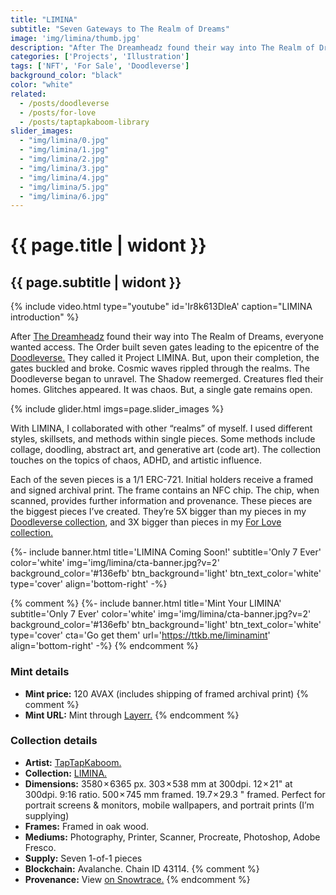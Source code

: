 ```yaml
---
title: "LIMINA"
subtitle: "Seven Gateways to The Realm of Dreams"
image: 'img/limina/thumb.jpg'
description: "After The Dreamheadz found their way into The Realm of Dreams, everyone wanted access. The Order built seven gates leading to the epicentre of the Doodleverse. They called it Project LIMINA..."
categories: ['Projects', 'Illustration']
tags: ['NFT', 'For Sale', 'Doodleverse']
background_color: "black"
color: "white"
related:
  - /posts/doodleverse
  - /posts/for-love
  - /posts/taptapkaboom-library
slider_images:
  - "img/limina/0.jpg"
  - "img/limina/1.jpg"
  - "img/limina/2.jpg"
  - "img/limina/3.jpg"
  - "img/limina/4.jpg"
  - "img/limina/5.jpg"
  - "img/limina/6.jpg"
---
```

# {{ page.title | widont }}
## {{ page.subtitle | widont }}

{% include video.html type="youtube" id='Ir8k613DleA' caption="LIMINA introduction" %}

After [The Dreamheadz](/dreamheadz) found their way into The Realm of Dreams, everyone wanted access. The Order built seven gates leading to the epicentre of the [Doodleverse.](/tags/doodleverse/) They called it Project LIMINA. But, upon their completion, the gates buckled and broke. Cosmic waves rippled through the realms. The Doodleverse began to unravel. The Shadow reemerged. Creatures fled their homes. Glitches appeared. It was chaos. But, a single gate remains open.

{% include glider.html imgs=page.slider_images %}

With LIMINA, I collaborated with other “realms” of myself. I used different styles, skillsets, and methods within single pieces. Some methods include collage, doodling, abstract art, and generative art (code art). The collection touches on the topics of chaos, ADHD, and artistic influence.

Each of the seven pieces is a 1/1 ERC-721. Initial holders receive a framed and signed archival print. The frame contains an NFC chip. The chip, when scanned, provides further information and provenance. These pieces are the biggest pieces I’ve created. They’re 5X bigger than my pieces in my [Doodleverse collection](/doodleverse), and 3X bigger than pieces in my [For Love collection.](/for-love)

{%- include banner.html title='LIMINA Coming Soon!' subtitle='Only 7 Ever' color='white' img='img/limina/cta-banner.jpg?v=2' background_color='#136efb' btn_background='light' btn_text_color='white' type='cover' align='bottom-right' -%}

{% comment %}
{%- include banner.html title='Mint Your LIMINA' subtitle='Only 7 Ever' color='white' img='img/limina/cta-banner.jpg?v=2' background_color='#136efb' btn_background='light' btn_text_color='white' type='cover' cta='Go get them' url='https://ttkb.me/liminamint' align='bottom-right' -%}
{% endcomment %}

### Mint details
- **Mint price:** 120 AVAX (includes shipping of framed archival print)
{% comment %}
- **Mint URL:** Mint through [Layerr.](https://ttkb.me/liminamint)
{% endcomment %}

### Collection details
- **Artist:** [TapTapKaboom.](https://www.taptapkaboom.com)
- **Collection:** [LIMINA.](https://www.taptapkaboom.com/limina)
- **Dimensions:** 3580 × 6365 px. 303 × 538 mm at 300dpi. 12 × 21" at 300dpi. 9:16 ratio. 500 × 745 mm framed. 19.7 × 29.3 " framed. Perfect for portrait screens &amp; monitors, mobile wallpapers, and portrait prints (I’m supplying)
- **Frames:** Framed in oak wood.
- **Mediums:** Photography, Printer, Scanner, Procreate, Photoshop, Adobe Fresco.
- **Supply:** Seven 1-of-1 pieces
- **Blockchain:** Avalanche. Chain ID 43114.
{% comment %}
- **Provenance:** View [on Snowtrace.](https://snowtrace.io/nft/0xE83DB7fA84Ca2D12B4dcb126659CC09d28F67931/0?chainId=43114)
{% endcomment %}